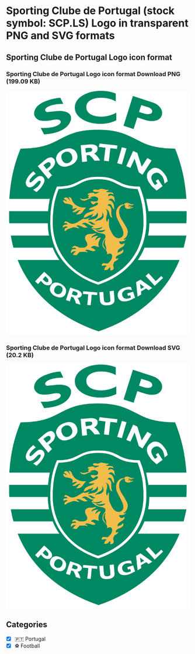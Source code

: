 # Sporting Clube de Portugal (stock symbol: SCP.LS) Logo in transparent PNG and SVG formats

## Sporting Clube de Portugal Logo icon format

### Sporting Clube de Portugal Logo icon format Download PNG (199.09 KB)

![Sporting Clube de Portugal Logo icon format Download PNG (199.09 KB)](/img/orig/SCP.LS-9679576c.png)

### Sporting Clube de Portugal Logo icon format Download SVG (20.2 KB)

![Sporting Clube de Portugal Logo icon format Download SVG (20.2 KB)](/img/orig/SCP.LS-b21ae98d.svg)



## Categories
- [x] 🇵🇹 Portugal
- [x] ⚽ Football
